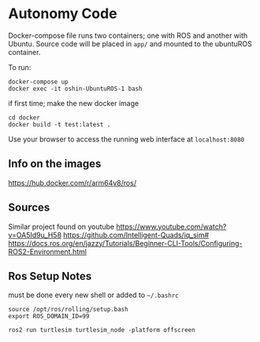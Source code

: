 
# Autonomy Code

Docker-compose file runs two containers; one with ROS and another with Ubuntu. Source code will be placed in `app/` and mounted to the ubuntuROS container.

To run:
````
docker-compose up
docker exec -it oshin-UbuntuROS-1 bash
````

if first time; make the new docker image
````
cd docker
docker build -t test:latest .
````

Use your browser to access the running web interface at `localhost:8080`

## Info on the images
https://hub.docker.com/r/arm64v8/ros/

## Sources
Similar project found on youtube
https://www.youtube.com/watch?v=OA5Id9u_H58
https://github.com/Intelligent-Quads/iq_sim#
https://docs.ros.org/en/jazzy/Tutorials/Beginner-CLI-Tools/Configuring-ROS2-Environment.html


## Ros Setup Notes
must be done every new shell or added to `~/.bashrc`
````
source /opt/ros/rolling/setup.bash
export ROS_DOMAIN_ID=99 
````

`ros2 run turtlesim turtlesim_node -platform offscreen`